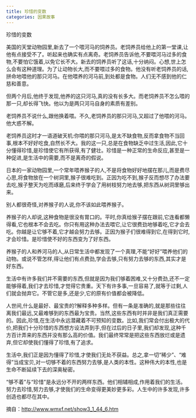 ```yaml
---
title: 珍惜的变数
categories: 因果故事
---
```


	   
珍惜的变数

美国的天堂动物园里,新去了一个喂河马的饲养员。老饲养员给他上的第一堂课,让他有点接受不了。听起来也确实有点离奇。老饲养员告诉他,不要喂河马过多的食物,不要怕它饿着,以免它长不大。新去的饲养员听了这话,十分纳闷。心想,世上怎么会有这种道理。为了让动物长大,而不要喂过多的食物。他没有听老饲养员的话,拼命地喂他的那只河马。在他喂养的河马前,到处都是食物。人们无不感到他的仁慈和善意。

但两个月后,他终于发现,他养的这只河马,真的没有长多大。而老饲养员不怎么喂的那一只,却长得飞快。他以为是两只河马自身的素质有差别。

老饲养员不说什么,跟他换着喂。不久,老饲养员的那只河马,又超过了他喂的河马。他大惑不解。

老饲养员这时才一语道破天机:你喂的那只河马,是太不缺食物,反而拿食物不当回事,根本不好好吃食,自然长不大。我的这一只,总是在食物缺乏中过生活,因此,它十分懂得珍惜,是珍惜使它有所获得,有了健壮。珍惜是一种正常的生命反应,甚至是一种促进,是生活中的需要,而不是离奇的假说。

日本的一家动物园里,一个常年喂养猴子的人,不是将食物好好地摆在那儿,而是费尽心思,将食物放在一个树洞里,猴子很难吃到。正因为吃不到,猴子反而想尽了办法要去吃,猴子整天为吃而琢磨,后来终于学会了用树枝努力地去够,把东西从树洞里够出来。

别人都很奇怪,对养猴子的人说,你不该如此喂养猴子。

养猴子的人却说,这种食物是很没有胃口的。平时,你真给猴子摆在跟前,它连看都懒得看,它也根本不会去吃。你只有用这种办法去喂它,让它很费劲地够着吃,它才会去吃。你越是让它够不着,它才越会努力去够。正因为猴子们很难得到它,在得到它时,才会珍惜。是珍惜使不好的东西变为了好东西。

养猴子的人和养河马的人,从日常生活中都发现了一个真理,不能“好好”喂养他们的动物。或说不管怎样,得让他们有点费劲,学会去够,只有努力去够的东西,其实才是好东西。

生活中有许多我们并不需要的东西,但就是因为我们够着困难,又十分费劲,还不一定能够得着,我们才去珍惜,才觉得它贵重。天下有许多事,一旦容易了,就等于过剩,人们就会抛弃它。不管它是多,还是少,它的原有价值都会被降低。

人世间,什么是最好、最宝贵的?解释多种多样。但有一条是准确的,就是那些往往离我们最远,又最难够到的东西最为宝贵。当然,这些东西有时并非是我们真正需要的。因此,珍惜,在生活中永远潜藏着不可预知的变数。比如,我们常会付出极大的代价,把我们十分珍惜的东西想方设法弄到手,但在过后的日子里,我们却发现,这种千方百计弄来的东西并没有那么高的价值。我们最终常常是把这些东西放烂或是遗弃,但它却使我们懂得了珍惜,有了追求。

生活中,我们正是因为懂得了珍惜,才使我们无处不获益。总之,拿一切“稀少”、“难得”当成宝贝,对一切够不着的东西努力去够,是人类的本性。这种伟大的本性,也是生命不断延续下去的深奥秘密。

“够不着”与“珍惜”是永远分不开的两样东西。他们相辅相成,作用着我们的生活。努力去珍惜,努力去够,才使我们的生命变得更美妙更多彩。人生中的许多发现,许多创造也都尽在其中。

摘自：http://www.wmxf.net/show3_1_44_6.htm